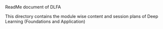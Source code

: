 ReadMe document of DLFA

This directory contains the module wise content and session plans of Deep Learning (Foundations and Application)
